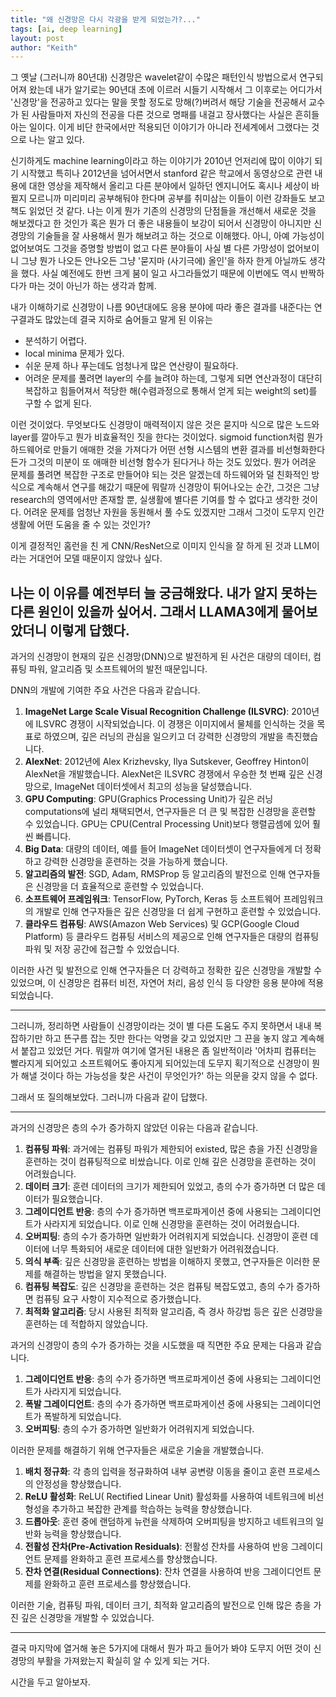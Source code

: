 ```yaml
---
title: "왜 신경망은 다시 각광을 받게 되었는가?..."
tags: [ai, deep learning]
layout: post
author: "Keith"
---
```


그 옛날 (그러니까 80년대) 신경망은 wavelet같이 수많은 패턴인식 방법으로서 연구되어져 왔는데 내가 알기로는 90년대 초에 이르러 시들기 시작해서 그 이후로는 어디가서 '신경망'을 전공하고 있다는 말을 못할 정도로 망해(?)버려서 해당 기술을 전공해서 교수가 된 사람들마저 자신의 전공을 다른 것으로 명패를 내걸고 장사했다는 사실은 흔히들 아는 일이다. 이게 비단 한국에서만 적용되던 이야기가 아니라 전세계에서 그랬다는 것으로 나는 알고 있다.

신기하게도 machine learning이라고 하는 이야기가 2010년 언저리에 많이 이야기 되기 시작했고 특히나 2012년을 넘어서면서 stanford 같은 학교에서 동영상으로 관련 내용에 대한 영상을 제작해서 올리고 다른 분야에서 일하던 엔지니어도 혹시나 세상이 바뀔지 모르니까 미리미리 공부해둬야 한다며 공부를 취미삼는 이들이 이런 강좌들도 보고 책도 읽었던 것 같다. 나는 이게 뭔가 기존의 신경망의 단점들을 개선해서 새로운 것을 해보겠다고 한 것인가 혹은 뭔가 더 좋은 내용들이 보강이 되어서 신경망이 아니지만 신경망의 기술들을 잘 사용해서 뭔가 해보려고 하는 것으로 이해했다. 아니, 아예 가능성이 없어보여도 그것을 증명할 방법이 없고 다른 분야들이 사실 별 다른 가망성이 없어보이니 그냥 뭔가 나오든 안나오든 그냥 '묻지마 (사기극에) 올인'을 하자 한게 아닐까도 생각을 했다. 사실 예전에도 한번 크게 붐이 일고 사그라들었기 때문에 이번에도 역시 반짝하다가 마는 것이 아닌가 하는 생각과 함께.

내가 이해하기로 신경망이 나름 90년대에도 응용 분야에 따라 좋은 결과를 내준다는 연구결과도 많았는데 결국 지하로 숨어들고 말게 된 이유는 
- 분석하기 어렵다.
- local minima 문제가 있다.
- 쉬운 문제 하나 푸는데도 엄청나게 많은 연산량이 필요하다.
- 어려운 문제를 풀려면 layer의 수를 늘려야 하는데, 그렇게 되면 연산과정이 대단히 복잡하고 힘들어져서 적당한 해(수렴과정으로 통해서 얻게 되는 weight의 set)를 구할 수 없게 된다. 

이런 것이었다. 무엇보다도 신경망이 매력적이지 않은 것은 묻지마 식으로 많은 노드와 layer를 깔아두고 뭔가 비효율적인 짓을 한다는 것이었다. sigmoid function처럼 뭔가 하드웨어로 만들기 애매한 것을 가져다가 어떤 선형 시스템의 변환 결과를 비선형화한다든가 그것의 미분이 또 애매한 비선형 함수가 된다거나 하는 것도 있었다. 뭔가 어려운 문제를 풀려면 복잡한 구조로 만들어야 되는 것은 알겠는데 하드웨어와 덜 친화적인 방식으로 계속해서 연구를 해갔기 때문에 뭐랄까 신경망이 튀어나오는 순간, 그것은 그냥 research의 영역에서만 존재할 뿐, 실생활에 별다른 기여를 할 수 없다고 생각한 것이다. 어려운 문제를 엄청난 자원을 동원해서 풀 수도 있겠지만 그래서 그것이 도무지 인간 생활에 어떤 도움을 줄 수 있는 것인가?

이게 결정적인 홈런을 친 게 CNN/ResNet으로 이미지 인식을 잘 하게 된 것과 LLM이라는 거대언어 모델 때문이지 않았나 싶다. 

나는 이 이유를 예전부터 늘 궁금해왔다. 내가 알지 못하는 다른 원인이 있을까 싶어서. 그래서 LLAMA3에게 물어보았더니 이렇게 답했다.
----------------------
과거의 신경망이 현재의 깊은 신경망(DNN)으로 발전하게 된 사건은 대량의 데이터, 컴퓨팅 파워, 알고리즘 및 소프트웨어의 발전 때문입니다.

DNN의 개발에 기여한 주요 사건은 다음과 같습니다.

1. **ImageNet Large Scale Visual Recognition Challenge (ILSVRC)**: 2010년에 ILSVRC 경쟁이 시작되었습니다. 이 경쟁은 이미지에서 물체를 인식하는 것을 목표로 하였으며, 깊은 러닝의 관심을 일으키고 더 강력한 신경망의 개발을 촉진했습니다.
2. **AlexNet**: 2012년에 Alex Krizhevsky, Ilya Sutskever, Geoffrey Hinton이 AlexNet을 개발했습니다. AlexNet은 ILSVRC 경쟁에서 우승한 첫 번째 깊은 신경망으로, ImageNet 데이터셋에서 최고의 성능을 달성했습니다.
3. **GPU Computing**: GPU(Graphics Processing Unit)가 깊은 러닝 computations에 널리 채택되면서, 연구자들은 더 큰 및 복잡한 신경망을 훈련할 수 있었습니다. GPU는 CPU(Central Processing Unit)보다 행렬곱셈에 있어 훨씬 빠릅니다.
4. **Big Data**: 대량의 데이터, 예를 들어 ImageNet 데이터셋이 연구자들에게 더 정확하고 강력한 신경망을 훈련하는 것을 가능하게 했습니다.
5. **알고리즘의 발전**: SGD, Adam, RMSProp 등 알고리즘의 발전으로 인해 연구자들은 신경망을 더 효율적으로 훈련할 수 있었습니다.
6. **소프트웨어 프레임워크**: TensorFlow, PyTorch, Keras 등 소프트웨어 프레임워크의 개발로 인해 연구자들은 깊은 신경망을 더 쉽게 구현하고 훈련할 수 있었습니다.
7. **클라우드 컴퓨팅**: AWS(Amazon Web Services) 및 GCP(Google Cloud Platform) 등 클라우드 컴퓨팅 서비스의 제공으로 인해 연구자들은 대량의 컴퓨팅 파워 및 저장 공간에 접근할 수 있었습니다.

이러한 사건 및 발전으로 인해 연구자들은 더 강력하고 정확한 깊은 신경망을 개발할 수 있었으며, 이 신경망은 컴퓨터 비전, 자연어 처리, 음성 인식 등 다양한 응용 분야에 적용되었습니다.

-----------------------

그러니까, 정리하면 사람들이 신경망이라는 것이 별 다른 도움도 주지 못하면서 내내 복잡하기만 하고 뜬구름 잡는 짓만 한다는 악명을 갖고 있었지만 그 끈을 놓지 않고 계속해서 붙잡고 있었던 거다. 뭐랄까 여기에 열거된 내용은 좀 일반적이라 '어차피 컴퓨터는 빨라지게 되어있고 소프트웨어도 좋아지게 되어있는데 도무지 획기적으로 신경망이 뭔가 해낼 것이다 하는 가능성을 찾은 사건이 무엇인가?' 하는 의문을 갖지 않을 수 없다. 

그래서 또 질의해보았다. 그러니까 다음과 같이 답했다.

-----------------------

과거의 신경망은 층의 수가 증가하지 않았던 이유는 다음과 같습니다.

1. **컴퓨팅 파워**: 과거에는 컴퓨팅 파워가 제한되어 existed, 많은 층을 가진 신경망을 훈련하는 것이 컴퓨팅적으로 비쌌습니다. 이로 인해 깊은 신경망을 훈련하는 것이 어려웠습니다.
2. **데이터 크기**: 훈련 데이터의 크기가 제한되어 있었고, 층의 수가 증가하면 더 많은 데이터가 필요했습니다.
3. **그레이디언트 반응**: 층의 수가 증가하면 백프로파게이션 중에 사용되는 그레이디언트가 사라지게 되었습니다. 이로 인해 신경망을 훈련하는 것이 어려웠습니다.
4. **오버피팅**: 층의 수가 증가하면 일반화가 어려워지게 되었습니다. 신경망이 훈련 데이터에 너무 특화되어 새로운 데이터에 대한 일반화가 어려워졌습니다.
5. **의식 부족**: 깊은 신경망을 훈련하는 방법을 이해하지 못했고, 연구자들은 이러한 문제를 해결하는 방법을 알지 못했습니다.
6. **컴퓨팅 복잡도**: 깊은 신경망을 훈련하는 것은 컴퓨팅 복잡도였고, 층의 수가 증가하면 컴퓨팅 요구 사항이 지수적으로 증가했습니다.
7. **최적화 알고리즘**: 당시 사용된 최적화 알고리즘, 즉 경사 하강법 등은 깊은 신경망을 훈련하는 데 적합하지 않았습니다.

과거의 신경망이 층의 수가 증가하는 것을 시도했을 때 직면한 주요 문제는 다음과 같습니다.

1. **그레이디언트 반응**: 층의 수가 증가하면 백프로파게이션 중에 사용되는 그레이디언트가 사라지게 되었습니다.
2. **폭발 그레이디언트**: 층의 수가 증가하면 백프로파게이션 중에 사용되는 그레이디언트가 폭발하게 되었습니다.
3. **오버피팅**: 층의 수가 증가하면 일반화가 어려워지게 되었습니다.

이러한 문제를 해결하기 위해 연구자들은 새로운 기술을 개발했습니다.

1. **배치 정규화**: 각 층의 입력을 정규화하여 내부 공변량 이동을 줄이고 훈련 프로세스의 안정성을 향상했습니다.
2. **ReLU 활성화**: ReLU( Rectified Linear Unit) 활성화를 사용하여 네트워크에 비선형성을 추가하고 복잡한 관계를 학습하는 능력을 향상했습니다.
3. **드롭아웃**: 훈련 중에 랜덤하게 뉴런을 삭제하여 오버피팅을 방지하고 네트워크의 일반화 능력을 향상했습니다.
4. **전활성 잔차(Pre-Activation Residuals)**: 전활성 잔차를 사용하여 반응 그레이디언트 문제를 완화하고 훈련 프로세스를 향상했습니다.
5. **잔차 연결(Residual Connections)**: 잔차 연결을 사용하여 반응 그레이디언트 문제를 완화하고 훈련 프로세스를 향상했습니다.

이러한 기술, 컴퓨팅 파워, 데이터 크기, 최적화 알고리즘의 발전으로 인해 많은 층을 가진 깊은 신경망을 개발할 수 있었습니다.

-----------------------

결국 마지막에 열거해 놓은 5가지에 대해서 뭔가 파고 들어가 봐야 도무지 어떤 것이 신경망의 부활을 가져왔는지 확실히 알 수 있게 되는 거다. 

시간을 두고 알아보자.